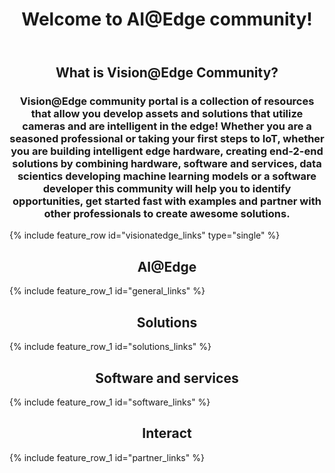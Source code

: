 ﻿---
layout: splash
permalink: /
title:
header:
  overlay_color: ""
  overlay_image: /assets/images/MAIN_overlay.PNG
  image: /assets/images/MAIN_camera.png
  actions:
    - label: "Get started"
      url: ""
    - label: "Join the community"
      url: "https://techcommunity.microsoft.com/t5/IoT-Devices/bd-p/HardwareEngineering"
title: Welcome to AI@Edge community!
excerpt:
  Welcome to AI@Edge community!
  A community that pulls together hardware, AI and software assests required to create intelligent edge solutions that can run machine learning in the device.

visionatedge_links:
  class: "light-gray"

general:
  content:
    - title: AI@Edge
general_links:
  content:
    - image_path: assets/images/MAIN_aiatedge.PNG
      alt: ""
      title: "What is AI@Edge?"
      excerpt: "What is the difference between traditional IoT device and intelligent edge"
      btn_label: " "
      url: "/docs/aiatedge/"
    - image_path: assets/images/MAIN_light_heavy.png
      alt: ""
      title: "Light Edge vs. Heavy Edge"
      excerpt: "Read about the options for implementation intelligent edge solution"
      btn_label: " "
      url: "/docs/light_vs_heavy/"
    - image_path: assets/images/MAIN_hw_acceleration.PNG
      alt: ""
      title: "HW Acceleration"
      excerpt: "The most common hardware acceleration options for edge computing"
      btn_label: " "
      url: "/docs/hw_acceleration/"

solutions:
  content:
    - title: Vision@Edge Hardware
solutions_links:
  content:
    - image_path: assets/images/MAIN_build_hardware.PNG
      alt: ""
      title: "Build hardware"
      excerpt: "Find resources and best practices for building intelligent edge capable hardware. See options for SOCs, Operating Systems and learn about Certifying your devices for Azure"
      btn_label: " "
      url: "/docs/buildhardware/"
    - image_path: /assets/images/MAIN_find_hardware.PNG
      alt: ""
      title: "Find hardware"
      excerpt: "Find hardware that fits to your solution. See the portfolio of intelligent edge cameras and intelligent gateways. See the showcased devices and find code examples to get started in minutes"
      btn_label: " "
      url: "/docs/hardwarelist/"
    - image_path: /assets/images/MAIN_devkits.PNG
      alt: ""
      title: "Developer Kits"
      excerpt: "Want to get a quick start for your camera project or do a proof of concept? Find developer kits that can be used as a target devices for testing your machine learning model and learn about the Azure IoT services"
      btn_label: " "
      url: "/docs/devkits/"
software:
  content:
    - title: Vision@Edge Software
    - excerpt: test writing here
software_links:
  content:
    - image_path: assets/images/MAIN_ai2.PNG
      alt: ""
      title: "Machine learning for Vision"
      excerpt: Machine learning models for Vision. Edge devices are capable of running machine learning models in a device itself resulting to faster inferencing times. Learn about machine learning models for Vision, frameworks supported by different devices and tools for training models
      btn_label: " "
      url: "/docs/visionai/"
    - image_path: /assets/images/MAIN_Azure_resources.png
      alt: ""
      title: "Azure IoT Edge"
      excerpt: "Run containerized cloud services in a device for faster turnaround time, offline capabilities and funnel the data that eventually gets sent to the cloud. IoT Edge enables running several services that are typically run in cloud also in an edge device"
      btn_label: " "
      url: "/docs/azureresources/"
    - image_path: /assets/images/MAIN_find_assets.png
      alt: ""
      title: "Find assests"
      excerpt: "Find existing IoT Edge modules from Azure Marketplace, Vision AI models from community channels and other SW assets"
      btn_label: " "
      url: "/docs/findassests/"
interact:
  content:
    - title: Become part of the community
partner_links:
  content:
    - image_path: assets/images/MAIN_community.png
      alt: ""
      title: "Join Vision@Edge community"
      excerpt: Join Microsoft's Internet of Things community. Hear the latest solution and services news from Azure and Windows IoT, share your thoughts, get help by asking questions and help others
      btn_label: " "
      url: "https://techcommunity.microsoft.com/t5/Internet-of-Things-IoT/ct-p/IoT"
    - image_path: /assets/images/MAIN_matchmake.PNG
      alt: ""
      title: "Find partners"
      excerpt: "Intelligent Edge value chain can be a long one consisting of a hardware manufacturer, solution integration and several SW providers. Find the most suitable partners for your specific needs"
      btn_label: " "
      url: "/docs/matchmake/"
    - image_path: /assets/images/MAIN_tutorials.PNG
      alt: ""
      title: "Tutorials and labs"
      excerpt: "Get started quickly by following easy to use tutorials and labs."
      btn_label: " "
      url: "/docs/tutorials/"
---
<div class="white">
<div class="feature__wrapper">
  <h2 style="text-align: center;" font-size="1.25em" class="landing-page-videos-title">What is Vision@Edge Community?</h2>
  <h3 style="text-align: center;" class="landing-page-videos-title">Vision@Edge community portal is a collection of resources that allow you develop assets and solutions that utilize cameras and are intelligent in the edge!
  Whether you are a seasoned professional or taking your first steps to IoT, whether you are building intelligent edge hardware, creating end-2-end solutions by combining hardware, software and services, data scientics developing machine learning models or a software developer this community will help you to identify opportunities, get started fast with examples and partner with other professionals to create awesome solutions.</h3>
  <div class="landing-page-videos">
{% include feature_row id="visionatedge_links" type="single" %}
</div>
</div>
<div class="light-gray">
<div class="feature__wrapper">
    <h2 style="text-align: center;" class="landing-page-videos-title">AI@Edge</h2>
    <div class="landing-page-videos">
{% include feature_row_1 id="general_links" %}
    </div>
</div>
</div>
<div class="white">
<div class="feature__wrapper">
    <h2 style="text-align: center;" class="landing-page-videos-title">Solutions</h2>
    <div class="landing-page-videos">
{% include feature_row_1 id="solutions_links" %}
  </div>
</div>
</div>
<div class="light-gray">
<div class="feature__wrapper">
    <h2 style="text-align: center;" class="landing-page-videos-title">Software and services</h2>
  <div class="landing-page-videos">
{% include feature_row_1 id="software_links" %}
  </div>
</div>
</div>
<div class="white">
<div class="feature__wrapper">
    <h2 style="text-align: center;" class="landing-page-videos-title">Interact</h2>
  <div class="landing-page-videos">
{% include feature_row_1 id="partner_links" %}
  </div>
</div>
</div>
